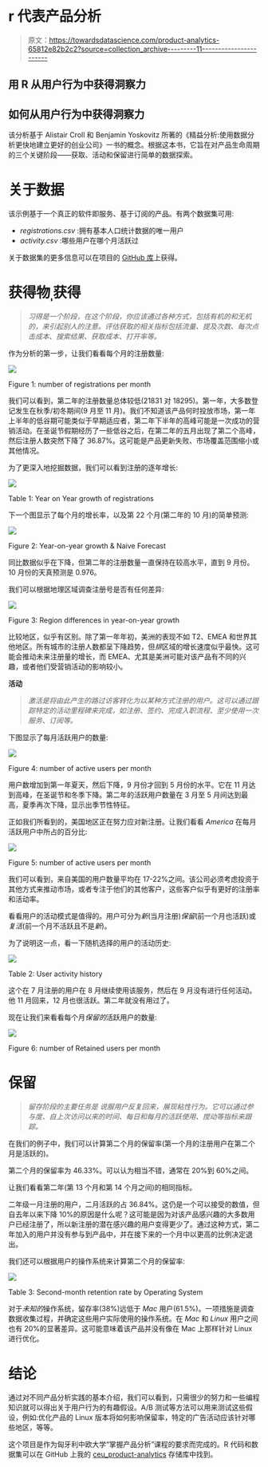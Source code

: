 # r 代表产品分析

> 原文：<https://towardsdatascience.com/product-analytics-65812e82b2c2?source=collection_archive---------11----------------------->

## 用 R 从用户行为中获得洞察力

## 如何从用户行为中获得洞察力

该分析基于 Alistair Croll 和 Benjamin Yoskovitz 所著的《精益分析:使用数据分析更快地建立更好的创业公司》一书的概念。根据这本书，它旨在对产品生命周期的三个关键阶段——获取、活动和保留进行简单的数据探索。

# 关于数据

该示例基于一个真正的软件即服务、基于订阅的产品。有两个数据集可用:

*   *registrations.csv* :拥有基本人口统计数据的唯一用户
*   *activity.csv* :哪些用户在哪个月活跃过

关于数据集的更多信息可以在项目的 [GitHub 库](https://github.com/BenceToth/ceu_product-analytics)上获得。

# 获得物ˌ获得

> *习得是一个阶段，在这个阶段，你应该通过各种方式，包括有机的和无机的，来引起别人的注意。评估获取的相关指标包括流量、提及次数、每次点击成本、搜索结果、获取成本、打开率等。*

作为分析的第一步，让我们看看每个月的注册数量:

![](img/9393a0c38b0ab669c8db55ff9450eb82.png)

Figure 1: number of registrations per month

我们可以看到，第二年的注册数量总体较低(21831 对 18295)。第一年，大多数登记发生在秋季/初冬期间(9 月至 11 月)。我们不知道该产品何时投放市场，第一年上半年的低谷期可能类似于早期适应者，第二年下半年的高峰可能是一次成功的营销活动。在圣诞节假期经历了一些低谷之后，在第二年的五月出现了第二个高峰，然后注册人数突然下降了 36.87%。这可能是产品更新失败、市场覆盖范围缩小或其他情况。

为了更深入地挖掘数据，我们可以看到注册的逐年增长:

![](img/799226337315b6a3dfde0433e665e3d5.png)

Table 1: Year on Year growth of registrations

下一个图显示了每个月的增长率，以及第 22 个月(第二年的 10 月)的简单预测:

![](img/e4a092345f5260d88eb4cf3e726f287b.png)

Figure 2: Year-on-year growth & Naive Forecast

同比数据似乎在下降，但第二年的注册数量一直保持在较高水平，直到 9 月份。10 月份的天真预测是 0.976。

我们可以根据地理区域调查注册号是否有任何差异:

![](img/a5e71a522f3b2a731ee4d891a2a94084.png)

Figure 3: Region differences in year-on-year growth

比较地区，似乎有区别。除了第一年年初，美洲的表现不如 T2、EMEA 和世界其他地区。所有城市的注册人数都呈下降趋势，但*排*区域的增长速度似乎最快。这可能会推动未来注册量的增长，而 EMEA、尤其是美洲可能对该产品有不同的兴趣，或者他们受营销活动的影响较小。

**活动**

> *激活是将由此产生的路过访客转化为以某种方式注册的用户。这可以通过跟踪特定的活动里程碑来完成，如注册、签约、完成入职流程、至少使用一次服务、订阅等。*

下图显示了每月活跃用户的数量:

![](img/003d14a53d3adcf75fad6e667e124cc7.png)

Figure 4: number of active users per month

用户数增加到第一年夏天，然后下降，9 月份才回到 5 月份的水平。它在 11 月达到高峰，在圣诞节和冬季下降。第二年的活跃用户数量在 3 月至 5 月间达到最高，夏季再次下降，显示出季节性特征。

正如我们所看到的，美国地区正在努力应对新注册。让我们看看 *America* 在每月活跃用户中所占的百分比:

![](img/80a2e2b97207e4901df01f1850611dda.png)

Figure 5: number of active users per month

我们可以看到，来自美国的用户数量平均在 17-22%之间。该公司必须考虑投资于其他方式来推动市场，或者专注于他们的其他客户，这些客户似乎有更好的注册率和活动率。

看看用户的活动模式是值得的。用户可分为*新*(当月注册)*保留*(前一个月也活跃)或*复活*(前一个月不活跃且不是*新*)。

为了说明这一点，看一下随机选择的用户的活动历史:

![](img/e57c3bab70a9fbff9e33a47d9f2bedd4.png)

Table 2: User activity history

这个在 7 月注册的用户在 8 月继续使用该服务，然后在 9 月没有进行任何活动。他 11 月回来，12 月也很活跃。第二年就没有用过了。

现在让我们来看看每个月*保留的*活跃用户的数量:

![](img/7b8d7739f320097e72e8a4336cc6e4fe.png)

Figure 6: number of Retained users per month

# 保留

> *留存阶段的主要任务是* *说服用户反复回来，展现粘性行为。它可以通过参与度、自上次访问以来的时间、每日和每月的活跃使用、搅动等指标来跟踪。*

在我们的例子中，我们可以计算第二个月的保留率(第一个月的注册用户在第二个月是活跃的)。

第二个月的保留率为 46.33%。可以认为相当不错，通常在 20%到 60%之间。

让我们看看第二年(第 13 个月和第 14 个月之间)的相同指标。

二年级一月注册的用户，二月活跃的占 36.84%。这仍是一个可以接受的数值，但自去年以来下降 10%的原因是什么呢？这可能是因为对该产品感兴趣的大多数用户已经注册了，所以新注册的潜在感兴趣的用户变得更少了。通过这种方式，第二年加入的用户并没有参与到产品中，并在接下来的一个月中以更高的比例决定退出。

我们还可以根据用户的操作系统来计算第二个月的保留率:

![](img/e7712ac393014fdbaafb27b79ba957cd.png)

Table 3: Second-month retention rate by Operating System

对于*未知的*操作系统，留存率(38%)远低于 *Mac* 用户(61.5%)。一项措施是调查数据收集过程，并确定这些用户实际使用的操作系统。在 *Mac* 和 *Linux* 用户之间也有 20%的显著差异。这可能意味着该产品并没有像在 Mac 上那样针对 Linux 进行优化。

# 结论

通过对不同产品分析实践的基本介绍，我们可以看到，只需很少的努力和一些编程知识就可以得出关于用户行为的有趣假设。A/B 测试等方法可以用来测试这些假设，例如:优化产品的 Linux 版本将如何影响保留率，特定的广告活动应该针对哪些地区，等等。

这个项目是作为匈牙利中欧大学“掌握产品分析”课程的要求而完成的。R 代码和数据集可以在 GitHub 上我的 [ceu_product-analytics](https://github.com/BenceToth/ceu_product-analytics) 存储库中找到。